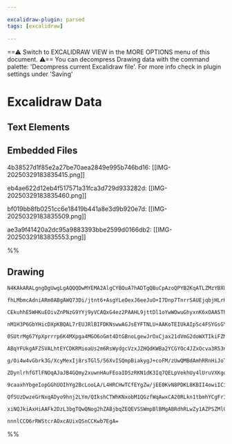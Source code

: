 ```yaml
---

excalidraw-plugin: parsed
tags: [excalidraw]

---
```

==⚠  Switch to EXCALIDRAW VIEW in the MORE OPTIONS menu of this document. ⚠== You can decompress Drawing data with the command palette: 'Decompress current Excalidraw file'. For more info check in plugin settings under 'Saving'


# Excalidraw Data

## Text Elements
## Embedded Files
4b38527d1f85e2a27be70aea2849e995b746bd16: [[IMG-20250329183835415.png]]

eb4ae622d12eb4f517571a31fca3d729d933282d: [[IMG-20250329183835460.png]]

bf019bb8fb0251cc6e18419b441a8e3d9b920e7d: [[IMG-20250329183835509.png]]

ae3a9f41420a2dc95a9883393bbe2599d0166db2: [[IMG-20250329183835553.png]]

%%
## Drawing
```compressed-json
N4KAkARALgngDgUwgLgAQQQDwMYEMA2AlgCYBOuA7hADTgQBuCpAzoQPYB2KqATLZMzYBXUtiRoIACyhQ4zZAHoFAc0JRJQgEYA6bGwC2CgF7N6hbEcK4OCtptbErHALRY8RMpWdx8Q1TdIEfARcZgRmBShcZQUebQBObR4aOiCEfQQOKGZuAG1wMFAwYogSbggAGQA1YgBhAH0ABQAVQgARAGYAVgA2KGcjAGkAZXiAcQB1AAkU4shYRHLCfWik

fhLMbmcAdniARm0ABgAWQ73Di/jtnt6+AsgYLeOexJ6eeJuO+I7Dnp7TnrrSAUEjqbjHLrHIFSBCEZTSbg8bbbaHWZTBbiHaHMKCkNgAawQtTY+DYpHKuOszDguECWVmJU0uGw+OUeKEHDqJLJFPIHGptMyUAZkAAZoR8PhhrAMRJBB4RRAcXjCRNQZJEdjcQSENKYLL0PKytD2fCOOEcmg9tC2DTsGpHlaLtC2cI4ABJYiW1C5AC60NF5Aynu4H

CEkuhhE5WHKuEOivZnPNzG9YYj9yVCAQxG4ez2PAAHL9jttDl1oYwWOwuGhyxnK6xOAA5ThiXOHDo8PY9bYl60ZwjMNppKDZ7iighhaGaYScgCiwQyWW9fuhQjgxFwo5zVt7PD+RY6ey6BZRGaIHHxofD+GhpJZY7QE/wU4zOK3Qm9EEQnKjykV4rBCGEjHJoHQFl0SLEHsooQQgPC4EimgIKWuAhIWxzxAg8TxF0mi9j0mjQT0irMO44g+vcYD9

nM1H3P6GbYHicDXpKBQAL7rEUJRlBIFDKNswwAGJsEYFTNLU+AAKoTEIUkAIpSc4FSYGsGYLBRpQrMoalzBAmxoDs8SHNo3ZIu8xwdG8ezxAW0KOqgzh7L22j/F0XQdMcBZ5kW8SFtCILEGCaDHDwdZ6ZIsLwsKaBvB0qIcOiFFYm+2qEsSpLkhIlL8jSdLCtOzKsomXKZbyVJ5UKAESlKMqaUaOZaiqCBqkFGpoHcenKjqeoGkqJLGhmpqSMm3o

0SUtrMg67YpXprrrp6K4MXpga4MGO6oGmt4DtGBnoLgewJrOxCjax21dVmG2doWXTIkiFZMI2NaoPsD1Vs2rYUdZmEfFckZDiOj6oM+r56TOHLEAu6RCkta4bluQPOaF2y9HmYUfHeUZXmgW13mwD4bbiQgIFqH5fj+jiJdVQEbRgmjHGhbw8NBPAIPTopdM5t17LgR6ingHTENs7zEN8nYFszpHkXkVHjcUez0dCTG2mdHFcQOtOhAAgjAACOHA

ABqYFUkgAFZSVALhtEYCDKRMioaUs2m6RsWydgcVzxJZHQdKWBa2YCGYOc4JZxOcva3R53n5rhAXqtwBYQtCkVwgiTodglSWYk1OoZTy2V8gK+WKkyLLzZyedZegOVF1VAY1b19UDY1qXNa1wW8DnhKN+UDVHX4I0WrmNp2tN6cuuyHpenky0lKt61nZGu2xskJrHadOM3til2IuHNxM2eekNtW3Ao29T0thwbYdYcyIngWPxy6UAPBNu46TiTGb

g/Oi4w4vGbrk3G/XcyMexIj8rsTGl5/56XvISQmpBiakygJ+coFM/zUwQMBdAmhRRnHiJoTQBZRSaEOGFPY2BsA9AQHsRONl6bHB5gWBAgsCF+UOChFuXVpZoHyLROWdE5iz0gMrFim82LFE4gUbikBeLoFqG0Ngex8CDD2KbNohA5xTAoPBJEc56j4nwA7eAmllirEVHtZwRZjiuV7HscCFwyEo0PiUBykIujaGFhLL4Xt3LxQzIFDu+wDi9C6M

ZDynlrhfGTlFNOqAJaJB4GQmy2xuwnHAuFEoaIDSzRKN1dK3Iq7QELpVekhUy4lUruVXKgoykZkArVfUTcFRdxavHDqrSe5ymbv3M0Q8rQjymrAGaE83SLRngGIMWCNq4x2sQGMEheb9yTP0zaW83w71rLhW+4T/FH0eifK0bxz7VkvtfVAx59zvD8nsniL8EDAOBh/acx0oZLmyDAkogCEYbSRkiVJllfgY3PFjT5kA4FAyJp/LqUQUHk0yJTf8

9caaxhYbgeIopGGhUOIhYg2BcLooLA/L4HRCHwTCfEYgZw/jEE0KvN8PDKL8KBII4owiICiNVpI8Ay0IC4DgHAaUCNuDcWgJFDI5RNykCvOsBghAEAUAAEJFXLqVfO6AADEoptU6oZBykQ+V3Sjn0NKZqVSJAar2DQ61ersAGqFEa9IyqKnHXNdXEptSCoFH1aQQ1xqhINzqr3Hpsq7W+odca01Op27tU7t6sNfr0hRu7kG7pLT432qyI6/QAAlY

QfSUzDwzeGrNxqADyo9hnj2LYm/QIkshCTWhKNxobM1QGzfWqAwxCA20RLkn1tbmhYCgFrIgyhnoQGCKKL1JQE0RqTVEUgI7fVsAoJFXAMz1mzrbdmucnItYrrXSETWh7bU7uNQevEFBmgmPKCVPVZE8SSgNu2Xo2gizdh7P7UsZZOoCGVpKAAmlsfcHj3KQi9r8TmAJZVGDYAYEV9YCDE0xLYrsPQCxqxrfO3N69VkQHvbKtkJBu29pvkR0gJHR

xiNQJkiAxHiAAFk2DzL3bgTQwQNog2hZABjbqZEQEVSSWmpBlBMgABRdhRLwZy1AZPSZMl0AAlIqHNCBlDhlpHesTuBJM/DkzwfTvAjOKZU1h7dJau1pQQBWqA1ZUxbrFFMtT0ZKNUzQAJzI7HOPcChUrIgNG/MZg4GtCiQW9LCCgBeMLiCEDmcgHYU2CBsDZGGCFuAzHWMhY40DbjsrmR2cYM0eDRiPPqVvXKNIKWT5K0/FAAwN7FjiPOiUCFXH

nnnlCCO6rRWStcrAOxcAUixQSnCCKwb7EgA=
```
%%
